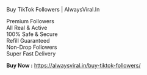 Buy TikTok Followers | AlwaysViral.In

Premium Followers<br/>
All Real & Active<br/>
100% Safe & Secure<br/>
Refill Guaranteed<br/>
Non-Drop Followers<br/>
Super Fast Delivery<br/>

<strong>Buy Now :</strong> https://alwaysviral.in/buy-tiktok-followers/
